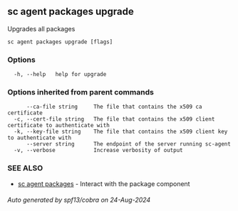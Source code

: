 ## sc agent packages upgrade

Upgrades all packages

```
sc agent packages upgrade [flags]
```

### Options

```
  -h, --help   help for upgrade
```

### Options inherited from parent commands

```
      --ca-file string     The file that contains the x509 ca certificate
  -c, --cert-file string   The file that contains the x509 client certificate to authenticate with
  -k, --key-file string    The file that contains the x509 client key to authenticate with
      --server string      The endpoint of the server running sc-agent
  -v, --verbose            Increase verbosity of output
```

### SEE ALSO

* [sc agent packages](sc_agent_packages.md)	 - Interact with the package component

###### Auto generated by spf13/cobra on 24-Aug-2024
